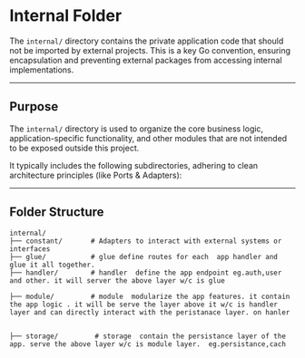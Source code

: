 # Internal Folder

The `internal/` directory contains the private application code that should not be imported by external projects. This is a key Go convention, ensuring encapsulation and preventing external packages from accessing internal implementations.

---

## Purpose

The `internal/` directory is used to organize the core business logic, application-specific functionality, and other modules that are not intended to be exposed outside this project. 

It typically includes the following subdirectories, adhering to clean architecture principles (like Ports & Adapters):

---

## Folder Structure

```plaintext
internal/
├── constant/       # Adapters to interact with external systems or interfaces
├── glue/           # glue define routes for each  app handler and glue it all together.
├── handler/        # handler  define the app endpoint eg.auth,user and other. it will server the above layer w/c is glue

├── module/         # module  modularize the app features. it contain the app logic . it will be serve the layer above it w/c is handler layer and can directly interact with the peristanace layer. on hanler


├── storage/         # storage  contain the persistance layer of the app. serve the above layer w/c is module layer.  eg.persistance,cach
```
